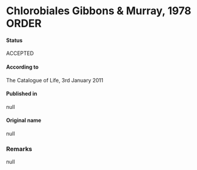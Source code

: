 Chlorobiales Gibbons & Murray, 1978 ORDER
=======

#### Status
ACCEPTED

#### According to
The Catalogue of Life, 3rd January 2011

#### Published in
null

#### Original name
null

### Remarks
null